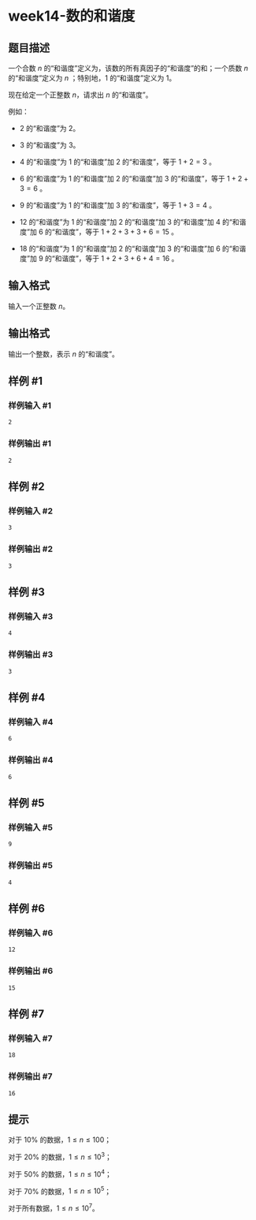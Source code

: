 # week14-数的和谐度

## 题目描述

一个合数 $n$ 的“和谐度”定义为，该数的所有真因子的“和谐度”的和；一个质数 $n$ 的“和谐度”定义为 $n$ ；特别地，$1$ 的“和谐度”定义为 $1$。

现在给定一个正整数 $n$，请求出 $n$ 的“和谐度”。

例如：

- $2$ 的“和谐度”为 $2$。

- $3$ 的“和谐度”为 $3$。

- $4$ 的“和谐度”为 $1$ 的“和谐度”加 $2$ 的“和谐度”，等于 $1 + 2 = 3$ 。

- $6$ 的“和谐度”为 $1$ 的“和谐度”加 $2$ 的“和谐度”加 $3$ 的“和谐度”，等于 $1+2+3=6$ 。

- $9$ 的“和谐度”为 $1$ 的“和谐度”加 $3$ 的“和谐度”，等于 $1+3=4$ 。

- $12$ 的“和谐度”为  $1$ 的“和谐度”加 $2$ 的“和谐度”加 $3$ 的“和谐度”加 $4$ 的“和谐度”加 $6$ 的“和谐度”，等于 $1+2+3+3+6=15$ 。

- $18$ 的“和谐度”为  $1$ 的“和谐度”加 $2$ 的“和谐度”加 $3$ 的“和谐度”加 $6$ 的“和谐度”加 $9$ 的“和谐度”，等于 $1+2+3+6+4=16$ 。

## 输入格式

输入一个正整数 $n$。

## 输出格式

输出一个整数，表示 $n$ 的“和谐度”。

## 样例 #1

### 样例输入 #1

```
2
```

### 样例输出 #1

```
2
```

## 样例 #2

### 样例输入 #2

```
3
```

### 样例输出 #2

```
3
```

## 样例 #3

### 样例输入 #3

```
4
```

### 样例输出 #3

```
3
```

## 样例 #4

### 样例输入 #4

```
6
```

### 样例输出 #4

```
6
```

## 样例 #5

### 样例输入 #5

```
9
```

### 样例输出 #5

```
4
```

## 样例 #6

### 样例输入 #6

```
12
```

### 样例输出 #6

```
15
```

## 样例 #7

### 样例输入 #7

```
18
```

### 样例输出 #7

```
16
```

## 提示

对于 $10\%$ 的数据，$1 \le n \le 100$；

对于 $20\%$ 的数据，$1 \le n \le 10^3$；

对于 $50\%$ 的数据，$1 \le n \le 10^4$；

对于 $70\%$ 的数据，$1 \le n \le 10^5$；

对于所有数据，$1 \le n \le 10^7$。